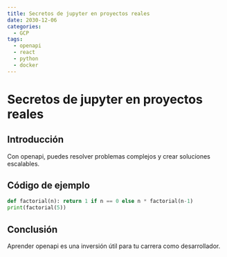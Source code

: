 ```yaml
---
title: Secretos de jupyter en proyectos reales
date: 2030-12-06
categories:
  - GCP
tags:
  - openapi
  - react
  - python
  - docker
---
```


# Secretos de jupyter en proyectos reales

## Introducción

Con openapi, puedes resolver problemas complejos y crear soluciones escalables.

## Código de ejemplo

```python
def factorial(n): return 1 if n == 0 else n * factorial(n-1)
print(factorial(5))
```

## Conclusión

Aprender openapi es una inversión útil para tu carrera como desarrollador.